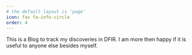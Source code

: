 ```yaml
---
# the default layout is 'page'
icon: fas fa-info-circle
order: 4
---
```


This is a Blog to track my discoveries in DFIR.
I am more then happy if it is useful to anyone else besides myself.
